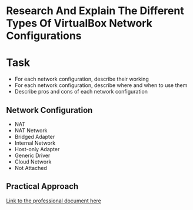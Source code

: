 # Research And Explain The Different Types Of VirtualBox Network Configurations

# Task
- For each network configuration, describe their working
- For each network configuration, describe where and when to use them
- Describe pros and cons of each network configuration

## Network Configuration
- NAT
- NAT Network
- Bridged Adapter
- Internal Network
- Host-only Adapter
- Generic Driver
- Cloud Network
- Not Attached

## Practical Approach
[Link to the professional document here](https://github.com/aaronamran/MSAF-System-Administration-Fundamentals/blob/main/Virtualization%20Fundamentals/virtualbox_network_config.pdf)
